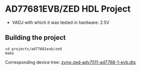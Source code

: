 <!-- no_build_example, no_no_os -->

# AD77681EVB/ZED HDL Project

- VADJ with which it was tested in hardware: 2.5V

## Building the project

```
cd projects/ad77681evb/zed
make
```

Corresponding device tree: [zynq-zed-adv7511-ad7768-1-evb.dts](https://github.com/analogdevicesinc/linux/blob/main/arch/arm/boot/dts/xilinx/zynq-zed-adv7511-ad7768-1-evb.dts)
